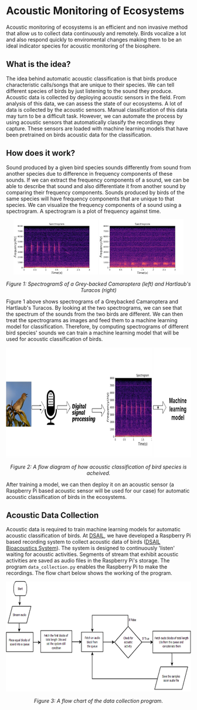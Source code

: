 # Acoustic Monitoring of Ecosystems

Acoustic monitoring of ecosystems is an efficient and non invasive method that allow us to collect data continuously and remotely. Birds vocalize a lot and also respond quickly to enviromental changes making them to be an ideal indicator species for acoustic monitoring of the biosphere.

## What is the idea?
The idea behind automatic acoustic classification is that birds produce characteristic calls/songs that are unique to their species. We can tell different species of birds by just listening to the sound they produce. Acoustic data is collected by deploying acoustic sensors in the field. From analysis of this data, we can assess the state of our ecosystems. A lot of data is collected by the acoustic sensors. Manual classification of this data may turn to be a difficult task. However, we can automate the process by using acoustic sensors that automatically classify the recordings they capture. These sensors are loaded with machine learning models that have been pretrained on birds acoustic data for the classification.

## How does it work?

Sound produced by a given bird species sounds differently from sound from another species due to difference in frequency components of these sounds. If we can extract the frequency components of a sound, we can be able to describe that sound and also differentiate it from another sound by comparing their frequency components. Sounds produced by birds of the same species will have frequency components that are unique to that species. We can visualize the frequency components of a sound using a spectrogram. A spectrogram is a plot of frequency against time.

<p align="center">
  <img width="230" height="150" src="/img/grey-backed.png">
  <img width="230" height="150" src="/img/hartlaub's-turacos-spectrogram.png">
  
</p>

<p align="center"> 
  <em>Figure 1: SpectrogramS of a Grey-backed Camaroptera (left) and Hartlaub's Turacos (right)</em>
</p>

Figure 1 above shows spectrograms of a Greybacked Camaroptera and Hartlaub's Turacos. By looking at the two spectrograms, we can see that the spectrum of the sounds from the two birds are different. We can then treat the spectrograms as images and feed them to a machine learning model for classification. Therefore, by computing spectrograms of different bird species' sounds we can train a machine learning model that will be used for acoustic classification of birds. 

<p align="center">
  <img width="auto" height="300" src="/img/dsp-ml.png"> 
</p>

<p align="center"> 
  <em>Figure 2: A flow diagram of how acoustic classification of bird species is acheived.</em>
</p>

After training a model, we can then deploy it on an acoustic sensor (a Raspberry Pi based acoustic sensor will be used for our case) for automatic acoustic classification of birds in the ecosystems.

## Acoustic Data Collection

Acoustic data is required to train machine learning models for automatic acoustic classification of birds. At [DSAIL](https://dekut-dsail.github.io/), we have developed a Raspberry Pi based recording system to collect acoustic data of birds ([DSAIL Bioacoustics System](https://kiariegabriel.github.io/dsail-bioacoustics-system.html)). The system is designed to continuously 'listen' waiting for acoustic activities. Segments of stream that exhibit acoustic activities are saved as audio files in the Raspberry Pi's storage. The program `data_collection.py` enables the Raspberry Pi to make the recordings. The flow chart below shows the working of the program.

<p align="center">
  <img width="auto" height="300" src="/img/data-collection.png"> 
</p>

<p align="center"> 
  <em>Figure 3: A flow chart of the data collection program.</em>
</p>
